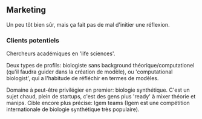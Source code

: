 
## Marketing

Un peu tôt bien sûr, mais ça fait pas de mal d'initier une réflexion.


### Clients potentiels

Chercheurs académiques en 'life sciences'.

Deux types de profils: biologiste sans background théorique/computationel (qu'il faudra guider dans la création de modèle), ou 'computational biologist', qui a l'habitude de réfléchir en termes de modèles.

Domaine à peut-être privilégier en premier: biologie synthétique.
C'est un sujet chaud, plein de startups, c'est des gens plus 'ready' à mixer théorie et manips.
Cible encore plus précise: Igem teams (Igem est une compétition internationale de biologie synthétique très populaire).






